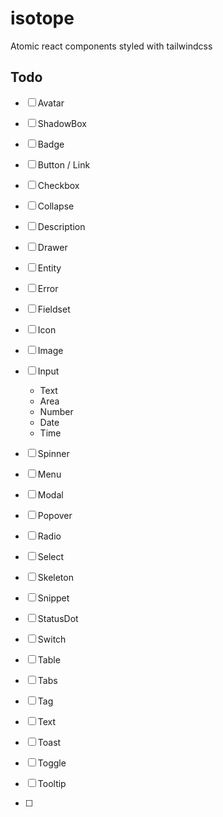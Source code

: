 # isotope

Atomic react components styled with tailwindcss

## Todo

- [ ] Avatar
- [ ] ShadowBox
- [ ] Badge
- [ ] Button / Link
- [ ] Checkbox
- [ ] Collapse
- [ ] Description
- [ ] Drawer
- [ ] Entity
- [ ] Error
- [ ] Fieldset
- [ ] Icon
- [ ] Image
- [ ] Input
  - Text
  - Area
  - Number
  - Date
  - Time
- [ ] Spinner
- [ ] Menu
- [ ] Modal
- [ ] Popover
- [ ] Radio
- [ ] Select
- [ ] Skeleton
- [ ] Snippet
- [ ] StatusDot
- [ ] Switch
- [ ] Table
- [ ] Tabs
- [ ] Tag
- [ ] Text
- [ ] Toast
- [ ] Toggle
- [ ] Tooltip

- [ ]
